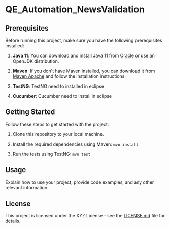 # QE_Automation_NewsValidation

## Prerequisites

Before running this project, make sure you have the following prerequisites installed:

1. **Java 11**: You can download and install Java 11 from [Oracle](https://www.oracle.com/java/technologies/javase-jdk11-downloads.html) or use an OpenJDK distribution.

2. **Maven**: If you don't have Maven installed, you can download it from [Maven Apache](https://maven.apache.org/download.cgi) and follow the installation instructions.

3. **TestNG**: TestNG need to installed in eclipse

4. **Cucumber**: Cucumber need to install in eclipse 

## Getting Started

Follow these steps to get started with the project:

1. Clone this repository to your local machine.

2. Install the required dependencies using Maven: `mvn install`

3. Run the tests using TestNG: `mvn test`

## Usage

Explain how to use your project, provide code examples, and any other relevant information.

## License

This project is licensed under the XYZ License - see the [LICENSE.md](LICENSE.md) file for details.
